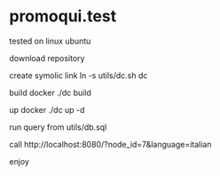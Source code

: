 # promoqui.test

tested on linux ubuntu

download repository

create symolic link ln -s utils/dc.sh dc

build docker ./dc build

up docker ./dc up -d

run query from utils/db.sql

call http://localhost:8080/?node_id=7&language=italian

enjoy

